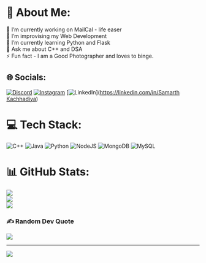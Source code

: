 # 💫 About Me:
🔭 I’m currently working on MailCal - life easer<br>👯 I’m improvising my Web Development<br>🌱 I’m currently learning Python and Flask<br>💬 Ask me about C++ and DSA<br>⚡ Fun fact - I am a Good Photographer and loves to binge.<br>


## 🌐 Socials:
[![Discord](https://img.shields.io/badge/Discord-%237289DA.svg?logo=discord&logoColor=white)](https://discord.gg/https://discord.gg/NgUJCsDF) [![Instagram](https://img.shields.io/badge/Instagram-%23E4405F.svg?logo=Instagram&logoColor=white)](https://instagram.com/samarth.3005) [![LinkedIn](https://img.shields.io/badge/LinkedIn-%230077B5.svg?logo=linkedin&logoColor=white)]([https://linkedin.com/in/Samarth Kachhadiya](https://www.linkedin.com/in/samarth-kachhadiya-a89193285/)) 

# 💻 Tech Stack:
![C++](https://img.shields.io/badge/c++-%2300599C.svg?style=for-the-badge&logo=c%2B%2B&logoColor=white) ![Java](https://img.shields.io/badge/java-%23ED8B00.svg?style=for-the-badge&logo=openjdk&logoColor=white) ![Python](https://img.shields.io/badge/python-3670A0?style=for-the-badge&logo=python&logoColor=ffdd54) ![NodeJS](https://img.shields.io/badge/node.js-6DA55F?style=for-the-badge&logo=node.js&logoColor=white) ![MongoDB](https://img.shields.io/badge/MongoDB-%234ea94b.svg?style=for-the-badge&logo=mongodb&logoColor=white) ![MySQL](https://img.shields.io/badge/mysql-4479A1.svg?style=for-the-badge&logo=mysql&logoColor=white)
# 📊 GitHub Stats:
![](https://github-readme-stats.vercel.app/api?username=Samarth305&theme=dark&hide_border=false&include_all_commits=false&count_private=false)<br/>
![](https://github-readme-streak-stats.herokuapp.com/?user=Samarth305&theme=dark&hide_border=false)<br/>
![](https://github-readme-stats.vercel.app/api/top-langs/?username=Samarth305&theme=dark&hide_border=false&include_all_commits=false&count_private=false&layout=compact)

### ✍️ Random Dev Quote
![](https://quotes-github-readme.vercel.app/api?type=horizontal&theme=radical)

---
[![](https://visitcount.itsvg.in/api?id=Samarth305&icon=0&color=0)](https://visitcount.itsvg.in)

<!-- Proudly created with GPRM ( https://gprm.itsvg.in ) -->
